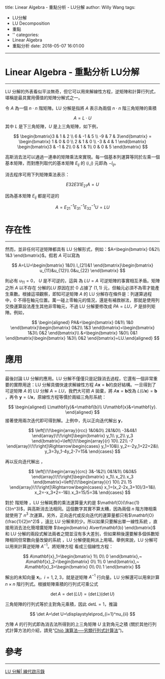title: Linear Algebra - 重點分析 - LU分解
author: Willy Wang
tags:
  - LU分解
  - LU Decomposition
  - 重點
  - ''
categories:
  - Linear Algebra
  - 重點分析
date: 2018-05-07 16:01:00
---
# Linear Algebra - 重點分析 LU分解

---


LU 分解的外表看似平淡無奇，但它可以用來解線性方程，逆矩陣和計算行列式，堪稱是最具實用價值的矩陣分解式之一。 

令 $A$ 為一個  $n\cdot n$ 階矩陣。LU 分解是指將 $A$ 表示為兩個 $n \cdot n$ 階三角矩陣的乘積


$$
A = L\cdot U
$$
其中 $L$ 是下三角矩陣，$U$ 是上三角矩陣，如下例，

$$
\begin{bmatrix}3 & 1 & 2 \\ 6 & -1 & 5 \\ -9 & 7 & 3\end{bmatrix} = \begin{bmatrix} 1 & 0 & 0 \\ 2 & 1 & 0 \\ -3 & 4 & 1 \end{bmatrix} \begin{bmatrix}3 & -1 & 2\\ 0 & 1 & 1\\ 0 & 0 & 5 \end{bmatrix}
$$

高斯消去法可以通過一連串的矩陣乘法來實現。每一個基本列運算等同於左乘一個基本矩陣，而對應列取代的基本矩陣 $E_{ij}$ 的 $(i, j)$ 元即為 $-l_{ij}$。 

消去程序可用下列矩陣乘法表示：

$$
E{32}E{31}E_{21}A=U
$$

因為基本矩陣 $E_{ij}$ 都是可逆的


$$
A=E_{21}^{-1}E_{31}^{-1}E_{32}^{-1}U=LU
$$

# 存在性

---

然而，並非任何可逆矩陣都具有 LU 分解形式，例如：$A=\begin{bmatrix}  0&2\\  1&3  \end{bmatrix}$。假若  $A$ 可以寫為


$$
A=LU=\begin{bmatrix}  1&0\\  l_{21}&1  \end{bmatrix}\begin{bmatrix}  u_{11}&u_{12}\\  0&u_{22}  \end{bmatrix}
$$


則必有 $u_{11}=0$， $U$ 是不可逆的，這與  為 $LU=A$ 可逆矩陣的事實相互矛盾。矩陣  之所 $A$ 以不存在  分解的$LU$ 原因在於 $0$ 占據了 $(1,1)$ 元，但軸元必須不為零才能產生乘數。根據這項觀察，即知可逆矩陣 $A$ 的 LU 分解存在條件是：列運算過程中，$0$ 不得在軸元位置。萬一碰上零軸元的情況，還是有補救辦法，那就是使用列交換運算設法產生其他非零軸元，不過 LU 分解要修改成 $PA=LU$，$P$ 是排列矩陣。例如，


$$
\begin{aligned}  PA&=\begin{bmatrix}  0&1\\  1&0  \end{bmatrix}\begin{bmatrix}  0&2\\  1&3  \end{bmatrix}=\begin{bmatrix}  1&3\\  0&2  \end{bmatrix}\\  &=\begin{bmatrix}  1&0\\  0&1  \end{bmatrix}\begin{bmatrix}  1&3\\  0&2  \end{bmatrix}=LU.\end{aligned}
$$

# 應用

---

最後討論 LU 分解的應用。LU 分解不僅僅只是記錄消去過程，它還有一個非常重要的實際用途：LU 分解具備快速求解線性方程 $A\mathbf{x}=\mathbf{b}​$ 的良好結構。一旦得到了可逆矩陣 $A​$ 的 LU 分解 $A=LU​$，我們大可把 $A​$ 拋棄，將 $A\mathbf{x}=\mathbf{b}​$ 改為 $L(U\mathbf{x})=\mathbf{b}​$，再令 $\mathbf{y}=U\mathbf{x}​$，原線性方程等價於兩組三角形系統：

$$
\begin{aligned}  L\mathbf{y}&=\mathbf{b}\\  U\mathbf{x}&=\mathbf{y}.  \end{aligned}
$$
接著使用兩次迭代即可得到解。上例中，先以正向迭代解出 $\mathbf{y}$，

$$
\left[\!\!\begin{array}{rcc}    1&0&0\\  2&1&0\\  -3&4&1  \end{array}\!\!\right]\begin{bmatrix}  y_1\\  y_2\\  y_3  \end{bmatrix}=\left[\!\!\begin{array}{r}    10\\  22\\  -7  \end{array}\!\!\right]\Rightarrow\begin{cases}  y_1=10&\\  y_2=-2y_1+22=2&\\  y_3=3y_1-4y_2-7=15&  \end{cases}
$$

再以反向迭代解出 ，

$$
\left[\!\!\begin{array}{crc}    3&-1&2\\  0&1&1\\  0&0&5  \end{array}\!\!\right]\begin{bmatrix}  x_1\\  x_2\\  x_3  \end{bmatrix}=\left[\!\!\begin{array}{r}    10\\  2\\  15  \end{array}\!\!\right]\Rightarrow\begin{cases}  x_1=(x_2-2x_3+10)/3=1&\\  x_2=-x_3+2=-1&\\  x_3=15/5=3&  \end{cases}
$$

對於  階矩陣 ，LU 分解耗費的乘法運算量大約是 $\mathbf{O}(\frac{1}{3}n^3)$，與高斯消去法相同。這個數字其實不算太糟，因為兩個 $n$ 階方陣相乘就使用了 $n^3$ 次運算。另外，正向迭代或反向迭代的運算量都只有$\mathbf{O}(\frac{1}{2}n^2)$ ，遠比 LU 分解來的少。所以如果只要解出單一線性系統 ，直接用消去法化簡增廣矩陣  $\begin{bmatrix}    A\vert\mathbf{b}    \end{bmatrix}$ 和 LU 分解的兩段式解法兩者之間並沒有多大差別，但如果稍後還要解多個係數矩陣相同但常數向量改變的系統 ，LU 分解便能夠派上用場。舉例來說，LU 分解可以用來計算逆矩陣 $A^{-1}$。將矩陣方程  看成三個線性方程：

$$
A\mathbf{x}_1=\begin{bmatrix}  1\\  0\\  0  \end{bmatrix},~ A\mathbf{x}_2=\begin{bmatrix}  0\\  1\\  0  \end{bmatrix},~ A\mathbf{x}_3=\begin{bmatrix}  0\\  0\\  1  \end{bmatrix}
$$

解出的未知向量 $\mathbf{x}_i$，$i=1,2,3$，就是逆矩陣 $A^{-1}$ 行向量。LU 分解還可以用來計算 $n\times n$ 階行列式。根據矩陣乘積的行列式可乘公式

$$
\det A=\det(LU)=(\det L)(\det U)
$$

三角矩陣的行列式等於主對角元乘積，因此 $\mathrm{det}L=1$，推論

$$
\det A=\det U=\displaystyle\prod_{i=1}^nu_{ii}
$$

方陣 $A$ 的行列式即為消去法所得到的上三角矩陣 $U$ 主對角元之積 (關於其他行列式計算方法的介紹，請見“[Chiò 演算法──另類行列式計算法](https://ccjou.wordpress.com/2009/11/24/%e5%8f%a6%e9%a1%9e%e8%a1%8c%e5%88%97%e5%bc%8f%e8%a8%88%e7%ae%97%e6%b3%95-chio-%e6%bc%94%e7%ae%97%e6%b3%95/)”)。

# 參考

---

[LU 分解| 線代啟示錄](https://ccjou.wordpress.com/2010/09/01/lu-%E5%88%86%E8%A7%A3/)